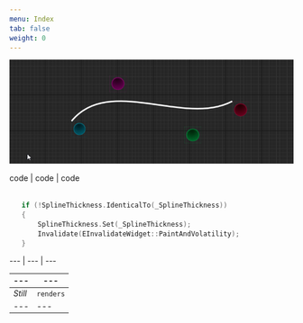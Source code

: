```yaml
---
menu: Index 
tab: false
weight: 0
---
```


 [![Foo](Engineering_UMG_Splines/Media/SplineG.gif?raw=true)](Engineering_UMG_Splines/Engineering_UMG_Splines.html)


code | code | code
 ``` cpp

	if (!SplineThickness.IdenticalTo(_SplineThickness))
	{
		SplineThickness.Set(_SplineThickness);
		Invalidate(EInvalidateWidget::PaintAndVolatility);
	}

 ```
--- | --- | ---

--- | --- | 
--- | --- | 
*Still* | `renders` 
--- | --- | 